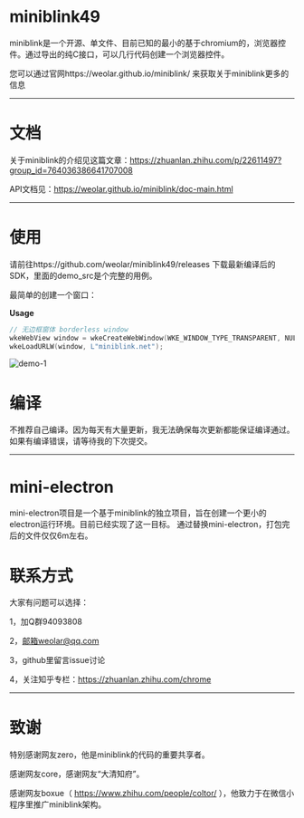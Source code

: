 # miniblink49

miniblink是一个开源、单文件、目前已知的最小的基于chromium的，浏览器控件。通过导出的纯C接口，可以几行代码创建一个浏览器控件。

您可以通过官网https://weolar.github.io/miniblink/ 来获取关于miniblink更多的信息

----

# 文档

关于miniblink的介绍见这篇文章：https://zhuanlan.zhihu.com/p/22611497?group_id=764036386641707008

API文档见：https://weolar.github.io/miniblink/doc-main.html 

----

# 使用
请前往https://github.com/weolar/miniblink49/releases 下载最新编译后的SDK，里面的demo_src是个完整的用例。

最简单的创建一个窗口：

**Usage**

```cpp
// 无边框窗体 borderless window
wkeWebView window = wkeCreateWebWindow(WKE_WINDOW_TYPE_TRANSPARENT, NULL, 0, 0, 640, 480);  
wkeLoadURLW(window, L"miniblink.net");
```
![demo-1](https://weolar.github.io/miniblink/assets/images/demo-0.gif)

# 编译

不推荐自己编译。因为每天有大量更新，我无法确保每次更新都能保证编译通过。如果有编译错误，请等待我的下次提交。

----

# mini-electron

mini-electron项目是一个基于miniblink的独立项目，旨在创建一个更小的electron运行环境。目前已经实现了这一目标。
通过替换mini-electron，打包完后的文件仅仅6m左右。

# 联系方式

大家有问题可以选择：

1，加Q群94093808

2，邮箱weolar@qq.com

3，github里留言issue讨论

4，关注知乎专栏：https://zhuanlan.zhihu.com/chrome

----

# 致谢

特别感谢网友zero，他是miniblink的代码的重要共享者。

感谢网友core，感谢网友“大清知府”。

感谢网友boxue（ https://www.zhihu.com/people/coltor/ ），他致力于在微信小程序里推广miniblink架构。


